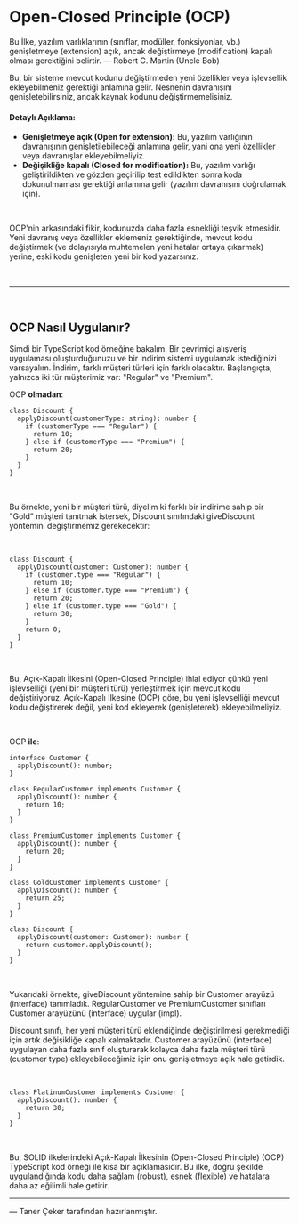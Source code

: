 <br/>

# Open-Closed Principle (OCP)

Bu İlke, yazılım varlıklarının (sınıflar, modüller, fonksiyonlar, vb.) genişletmeye (extension) açık, ancak değiştirmeye (modification) kapalı olması gerektiğini belirtir.
— Robert C. Martin (Uncle Bob)

Bu, bir sisteme mevcut kodunu değiştirmeden yeni özellikler veya işlevsellik ekleyebilmeniz gerektiği anlamına gelir. Nesnenin davranışını genişletebilirsiniz, ancak kaynak kodunu değiştirmemelisiniz.
<br/>

#### Detaylı Açıklama:

- **Genişletmeye açık (Open for extension):** Bu, yazılım varlığının davranışının genişletilebileceği anlamına gelir, yani ona yeni özellikler veya davranışlar ekleyebilmeliyiz.
  <br/>
- **Değişikliğe kapalı (Closed for modification):** Bu, yazılım varlığı geliştirildikten ve gözden geçirilip test edildikten sonra koda dokunulmaması gerektiği anlamına gelir (yazılım davranışını doğrulamak için).

<br/>

OCP'nin arkasındaki fikir, kodunuzda daha fazla esnekliği teşvik etmesidir. Yeni davranış veya özellikler eklemeniz gerektiğinde, mevcut kodu değiştirmek (ve dolayısıyla muhtemelen yeni hatalar ortaya çıkarmak) yerine, eski kodu genişleten yeni bir kod yazarsınız.

<br/>

---

<br/>

## OCP Nasıl Uygulanır?

Şimdi bir TypeScript kod örneğine bakalım. Bir çevrimiçi alışveriş uygulaması oluşturduğunuzu ve bir indirim sistemi uygulamak istediğinizi varsayalım. İndirim, farklı müşteri türleri için farklı olacaktır. Başlangıçta, yalnızca iki tür müşterimiz var: "Regular" ve "Premium".
<br/>

OCP **olmadan**:

```tsx
class Discount {
  applyDiscount(customerType: string): number {
    if (customerType === "Regular") {
      return 10;
    } else if (customerType === "Premium") {
      return 20;
    }
  }
}
```

<br/>

Bu örnekte, yeni bir müşteri türü, diyelim ki farklı bir indirime sahip bir "Gold" müşteri tanıtmak istersek, Discount sınıfındaki giveDiscount yöntemini değiştirmemiz gerekecektir:

<br/>

```tsx
class Discount {
  applyDiscount(customer: Customer): number {
    if (customer.type === "Regular") {
      return 10;
    } else if (customer.type === "Premium") {
      return 20;
    } else if (customer.type === "Gold") {
      return 30;
    }
    return 0;
  }
}
```

<br/>

Bu, Açık-Kapalı İlkesini (Open-Closed Principle) ihlal ediyor çünkü yeni işlevselliği (yeni bir müşteri türü) yerleştirmek için mevcut kodu değiştiriyoruz. Açık-Kapalı İlkesine (OCP) göre, bu yeni işlevselliği mevcut kodu değiştirerek değil, yeni kod ekleyerek (genişleterek) ekleyebilmeliyiz.

<br/>

OCP **ile**:

```tsx
interface Customer {
  applyDiscount(): number;
}

class RegularCustomer implements Customer {
  applyDiscount(): number {
    return 10;
  }
}

class PremiumCustomer implements Customer {
  applyDiscount(): number {
    return 20;
  }
}

class GoldCustomer implements Customer {
  applyDiscount(): number {
    return 25;
  }
}

class Discount {
  applyDiscount(customer: Customer): number {
    return customer.applyDiscount();
  }
}
```

<br/>

Yukarıdaki örnekte, giveDiscount yöntemine sahip bir Customer arayüzü (interface) tanımladık. RegularCustomer ve PremiumCustomer sınıfları Customer arayüzünü (interface) uygular (impl).

Discount sınıfı, her yeni müşteri türü eklendiğinde değiştirilmesi gerekmediği için artık değişikliğe kapalı kalmaktadır. Customer arayüzünü (interface) uygulayan daha fazla sınıf oluşturarak kolayca daha fazla müşteri türü (customer type) ekleyebileceğimiz için onu genişletmeye açık hale getirdik.

<br/>

```tsx
class PlatinumCustomer implements Customer {
  applyDiscount(): number {
    return 30;
  }
}
```

<br/>

Bu, SOLID ilkelerindeki Açık-Kapalı İlkesinin (Open-Closed Principle) (OCP) TypeScript kod örneği ile kısa bir açıklamasıdır. Bu ilke, doğru şekilde uygulandığında kodu daha sağlam (robust), esnek (flexible) ve hatalara daha az eğilimli hale getirir.

---

— Taner Çeker tarafından hazırlanmıştır.
